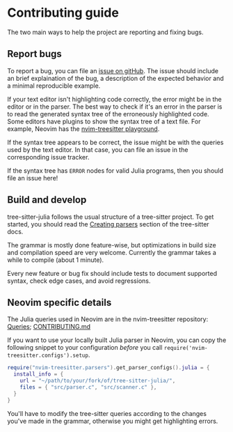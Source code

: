 # Contributing guide

The two main ways to help the project are reporting and fixing bugs.


## Report bugs

To report a bug, you can file an [issue on gitHub](https://github.com/tree-sitter/tree-sitter-julia/issues).
The issue should include an brief explaination of the bug, a description of the expected behavior and a minimal reproducible example.

If your text editor isn't highlighting code correctly, the error might be in the editor or in the parser.
The best way to check if it's an error in the parser is to read the generated syntax tree of the erroneously highlighted code.
Some editors have plugins to show the syntax tree of a text file.
For example, Neovim has the [nvim-treesitter playground](https://github.com/nvim-treesitter/playground).

If the syntax tree appears to be correct, the issue might be with the queries used by the text editor.
In that case, you can file an issue in the corresponding issue tracker.

If the syntax tree has `ERROR` nodes for valid Julia programs, then you should file an issue here!


## Build and develop

tree-sitter-julia follows the usual structure of a tree-sitter project.
To get started, you should read the [Creating parsers](https://tree-sitter.github.io/tree-sitter/creating-parsers) section of the tree-sitter docs.

The grammar is mostly done feature-wise, but optimizations in build size and compilation speed are very welcome.
Currently the grammar takes a while to compile (about 1 minute).

Every new feature or bug fix should include tests to document supported syntax, check edge cases, and avoid regressions.


## Neovim specific details

The Julia queries used in Neovim are in the nvim-treesitter repository:
[Queries](https://github.com/nvim-treesitter/nvim-treesitter/tree/master/queries/julia);
[CONTRIBUTING.md](https://github.com/nvim-treesitter/nvim-treesitter/blob/master/CONTRIBUTING.md)

If you want to use your locally built Julia parser in Neovim, you can copy the following snippet
to your configuration _before_ you call `require('nvim-treesitter.configs').setup`.

```lua
require("nvim-treesitter.parsers").get_parser_configs().julia = {
  install_info = {
    url = "~/path/to/your/fork/of/tree-sitter-julia/",
    files = { "src/parser.c", "src/scanner.c" },
  }
}
```

You'll have to modify the tree-sitter queries according to the changes you've made in the grammar,
otherwise you might get highlighting errors.

